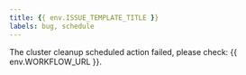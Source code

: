 ```yaml
---
title: {{ env.ISSUE_TEMPLATE_TITLE }}
labels: bug, schedule
---
```

The cluster cleanup scheduled action failed, please check: {{ env.WORKFLOW_URL }}.
